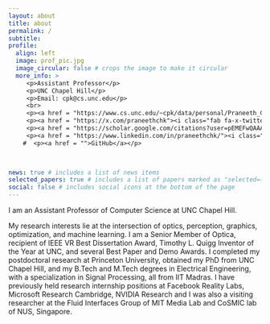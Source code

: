 ```yaml
---
layout: about
title: about
permalink: /
subtitle:
profile:
  align: left
  image: prof_pic.jpg
  image_circular: false # crops the image to make it circular
  more_info: >
     <p>Assistant Professor</p>  
     <p>UNC Chapel Hill</p>
     <p>Email: cpk@cs.unc.edu</p>  
     <br> 
     <p><a href = "https://www.cs.unc.edu/~cpk/data/personal/Praneeth_CV.pdf">CV</a>|</p>  
     <p><a href = "https://x.com/praneethchk"><i class="fab fa-x-twitter"></i></a>,</p>  
     <p><a href = "https://scholar.google.com/citations?user=pEMEFwQAAAAJ&hl=en&oi=ao"><i class="fas fa-graduation-cap"></i> </a>,</p>  
     <p><a href = "https://www.linkedin.com/in/praneethchk/"><i class="fab fa-linkedin"></i></a></p>  
    #  <p><a href = "">GitHub</a></p>
    


news: true # includes a list of news items
selected_papers: true # includes a list of papers marked as "selected={true}"
social: false # includes social icons at the bottom of the page
---
```


<!-- Write your biography here. Tell the world about yourself. Link to your favorite [subreddit](http://reddit.com). You can put a picture in, too. The code is already in, just name your picture `prof_pic.jpg` and put it in the `img/` folder.

Put your address / P.O. box / other info right below your picture. You can also disable any of these elements by editing `profile` property of the YAML header of your `_pages/about.md`. Edit `_bibliography/papers.bib` and Jekyll will render your [publications page](/al-folio/publications/) automatically.

Link to your social media connections, too. This theme is set up to use [Font Awesome icons](https://fontawesome.com/) and [Academicons](https://jpswalsh.github.io/academicons/), like the ones below. Add your Facebook, Twitter, LinkedIn, Google Scholar, or just disable all of them. -->

I am an Assistant Professor of Computer Science at UNC Chapel Hill.   

My research interests lie at the intersection of optics, perception, graphics, optimization, and machine learning. I am a Senior Member of Optica, recipient of IEEE VR Best Dissertation Award, Timothy L. Quigg Inventor of the Year at UNC, and several Best Paper and Demo Awards. I completed my postdoctoral research at Princeton University, obtained my PhD from UNC Chapel Hill, and my B.Tech and M.Tech degrees in Electrical Engineering, with a specialization in Signal Processing, all from IIT Madras. I have previously held research internship positions at Facebook Reality Labs, Microsoft Research Cambridge, NVIDIA Research and I was also a visiting researcher at the Fluid Interfaces Group of MIT Media Lab and CoSMIC lab of NUS, Singapore. 
